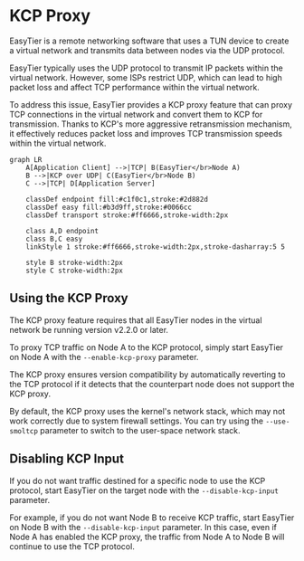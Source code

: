 # KCP Proxy

EasyTier is a remote networking software that uses a TUN device to create a virtual network and transmits data between nodes via the UDP protocol.

EasyTier typically uses the UDP protocol to transmit IP packets within the virtual network. However, some ISPs restrict UDP, which can lead to high packet loss and affect TCP performance within the virtual network.

To address this issue, EasyTier provides a KCP proxy feature that can proxy TCP connections in the virtual network and convert them to KCP for transmission. Thanks to KCP's more aggressive retransmission mechanism, it effectively reduces packet loss and improves TCP transmission speeds within the virtual network.

```mermaid
graph LR
    A[Application Client] -->|TCP| B(EasyTier</br>Node A)
    B -->|KCP over UDP| C(EasyTier</br>Node B)
    C -->|TCP| D[Application Server]

    classDef endpoint fill:#c1f0c1,stroke:#2d882d
    classDef easy fill:#b3d9ff,stroke:#0066cc
    classDef transport stroke:#ff6666,stroke-width:2px

    class A,D endpoint
    class B,C easy
    linkStyle 1 stroke:#ff6666,stroke-width:2px,stroke-dasharray:5 5

    style B stroke-width:2px
    style C stroke-width:2px
```

## Using the KCP Proxy

The KCP proxy feature requires that all EasyTier nodes in the virtual network be running version v2.2.0 or later.

To proxy TCP traffic on Node A to the KCP protocol, simply start EasyTier on Node A with the `--enable-kcp-proxy` parameter.

The KCP proxy ensures version compatibility by automatically reverting to the TCP protocol if it detects that the counterpart node does not support the KCP proxy.

By default, the KCP proxy uses the kernel's network stack, which may not work correctly due to system firewall settings. You can try using the `--use-smoltcp` parameter to switch to the user-space network stack.

## Disabling KCP Input

If you do not want traffic destined for a specific node to use the KCP protocol, start EasyTier on the target node with the `--disable-kcp-input` parameter.

For example, if you do not want Node B to receive KCP traffic, start EasyTier on Node B with the `--disable-kcp-input` parameter. In this case, even if Node A has enabled the KCP proxy, the traffic from Node A to Node B will continue to use the TCP protocol.
